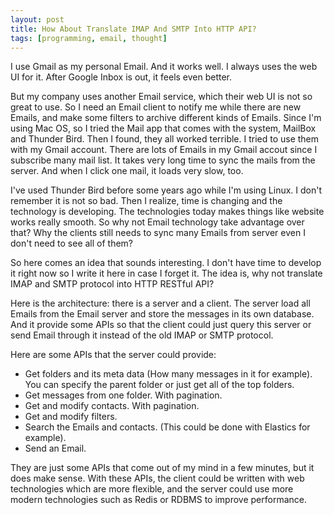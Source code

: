 ```yaml
---
layout: post
title: How About Translate IMAP And SMTP Into HTTP API?
tags: [programming, email, thought]
---
```


I use Gmail as my personal Email. And it works well. I always uses the web UI for it. After Google Inbox is out, it feels even better.

But my company uses another Email service, which their web UI is not so great to use. So I need an Email client to notify me while there are new Emails, and make some filters to archive different kinds of Emails. Since I'm using Mac OS, so I tried the Mail app that comes with the system, MailBox and Thunder Bird. Then I found, they all worked terrible. I tried to use them with my Gmail account. There are lots of Emails in my Gmail accout since I subscribe many mail list. It takes very long time to sync the mails from the server. And when I click one mail, it loads very slow, too.

I've used Thunder Bird before some years ago while I'm using Linux. I don't remember it is not so bad. Then I realize, time is changing and the technology is developing. The technologies today makes things like website works really smooth. So why not Email technology take advantage over that? Why the clients still needs to sync many Emails from server even I don't need to see all of them?

So here comes an idea that sounds interesting. I don't have time to develop it right now so I write it here in case I forget it. The idea is, why not translate IMAP and SMTP protocol into HTTP RESTful API?

Here is the architecture: there is a server and a client. The server load all Emails from the Email server and store the messages in its own database. And it provide some APIs so that the client could just query this server or send Email through it instead of the old IMAP or SMTP protocol.

Here are some APIs that the server could provide:

* Get folders and its meta data (How many messages in it for example). You can specify the parent folder or just get all of the top folders.
* Get messages from one folder. With pagination.
* Get and modify contacts. With pagination.
* Get and modify filters.
* Search the Emails and contacts. (This could be done with Elastics for example).
* Send an Email.

They are just some APIs that come out of my mind in a few minutes, but it does make sense. With these APIs, the client could be written with web technologies which are more flexible, and the server could use more modern technologies such as Redis or RDBMS to improve performance.

